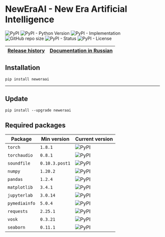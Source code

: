 # NewEraAI - New Era Artificial Intelligence

![PyPI](https://img.shields.io/pypi/v/neweraai)
![PyPI - Python Version](https://img.shields.io/pypi/pyversions/neweraai)
![PyPI - Implementation](https://img.shields.io/pypi/implementation/neweraai)
![GitHub repo size](https://img.shields.io/github/repo-size/dmitryryumin/neweraai)
![PyPI - Status](https://img.shields.io/pypi/status/neweraai)
![PyPI - License](https://img.shields.io/pypi/l/neweraai)

| [Release history](https://github.com/DmitryRyumin/NewEraAI/blob/main/NOTES.md) | [Documentation in Russian](https://github.com/DmitryRyumin/NewEraAI/blob/main/README_RU.md) |
| --- | --- |

## Installation

```shell script
pip install neweraai
```

---

## Update

```shell script
pip install --upgrade neweraai
```

## Required packages

| Package | Min version | Current version |
| ------- | ----------- | --------------- |
`torch` | `1.8.1` | ![PyPI](https://img.shields.io/pypi/v/torch) |
`torchaudio` | `0.8.1` | ![PyPI](https://img.shields.io/pypi/v/torchaudio) |
`soundfile` | `0.10.3.post1` | ![PyPI](https://img.shields.io/pypi/v/soundfile) |
`numpy` | `1.20.2` | ![PyPI](https://img.shields.io/pypi/v/numpy) |
`pandas` | `1.2.4` | ![PyPI](https://img.shields.io/pypi/v/pandas) |
`matplotlib` | `3.4.1` | ![PyPI](https://img.shields.io/pypi/v/matplotlib) |
`jupyterlab` | `3.0.14` | ![PyPI](https://img.shields.io/pypi/v/jupyterlab) |
`pymediainfo` | `5.0.4` | ![PyPI](https://img.shields.io/pypi/v/pymediainfo) |
`requests` | `2.25.1` | ![PyPI](https://img.shields.io/pypi/v/requests) |
`vosk` | `0.3.21` | ![PyPI](https://img.shields.io/pypi/v/vosk) |
`seaborn` | `0.11.1` | ![PyPI](https://img.shields.io/pypi/v/seaborn) |